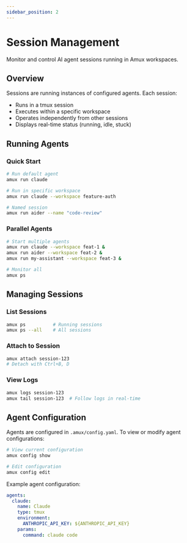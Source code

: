 ```yaml
---
sidebar_position: 2
---
```


# Session Management

Monitor and control AI agent sessions running in Amux workspaces.

## Overview

Sessions are running instances of configured agents. Each session:

- Runs in a tmux session
- Executes within a specific workspace
- Operates independently from other sessions
- Displays real-time status (running, idle, stuck)

## Running Agents

### Quick Start

```bash
# Run default agent
amux run claude

# Run in specific workspace
amux run claude --workspace feature-auth

# Named session
amux run aider --name "code-review"
```

### Parallel Agents

```bash
# Start multiple agents
amux run claude --workspace feat-1 &
amux run aider --workspace feat-2 &
amux run my-assistant --workspace feat-3 &

# Monitor all
amux ps
```

## Managing Sessions

### List Sessions

```bash
amux ps          # Running sessions
amux ps --all    # All sessions
```

### Attach to Session

```bash
amux attach session-123
# Detach with Ctrl+B, D
```

### View Logs

```bash
amux logs session-123
amux tail session-123  # Follow logs in real-time
```

## Agent Configuration

Agents are configured in `.amux/config.yaml`. To view or modify agent configurations:

```bash
# View current configuration
amux config show

# Edit configuration
amux config edit
```

Example agent configuration:

```yaml
agents:
  claude:
    name: Claude
    type: tmux
    environment:
      ANTHROPIC_API_KEY: ${ANTHROPIC_API_KEY}
    params:
      command: claude code
```

